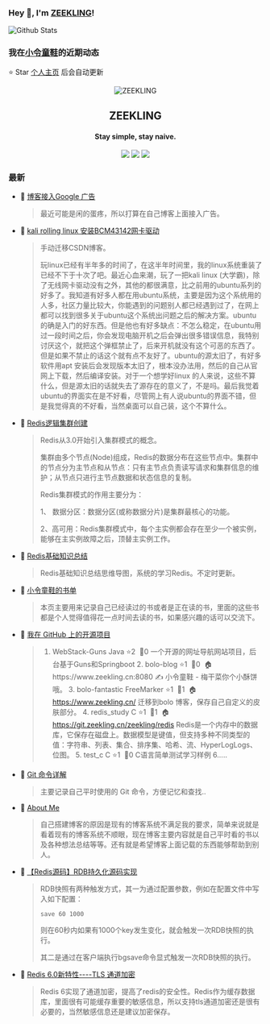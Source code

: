 ### Hey 👋, I'm [ZEEKLING](https://www.zeekling.cn)! 
![Github Stats](https://github-readme-stats.vercel.app/api?username=zeekling&show_icons=true) 
### 我在[小令童鞋](https://www.zeekling.cn)的近期动态

⭐️ Star [个人主页](https://github.com/zeekling/zeekling) 后会自动更新
<p align="center"><img alt="ZEEKLING" src="https://img.zeekling.cn/images/2020/02/23/logo.th.png"></p><h2 align="center">ZEEKLING
</h2>

<h4 align="center">Stay simple, stay naive.</h4>
<p align="center"><a title="ZEEKLING" target="_blank" href="https://github.com/zeekling/zeekling"><img src="https://img.shields.io/github/last-commit/zeekling/zeekling.svg?style=flat-square&color=FF9900"></a>
<a title="GitHub repo size in bytes" target="_blank" href="https://github.com/zeekling/zeekling"><img src="https://img.shields.io/github/repo-size/zeekling/zeekling.svg?style=flat-square"></a>
<a title="Hits" target="_blank" href="https://github.com/zeekling/hits"><img src="https://hits.b3log.org/zeekling/zeekling.svg"></a></p>

### 最新

* 📝 [博客接入Google 广告](https://www.zeekling.cn/articles/2019/12/10/1575989964574.html) 
    > <p>最近可能是闲的蛋疼，所以打算在自己博客上面接入广告。</p>
* 📝 [kali rolling linux 安装BCM43142网卡驱动](https://www.zeekling.cn/articles/2020/09/26/1601091635148.html) 
    > <p>手动迁移CSDN博客。</p>
    > <p>玩linux已经有半年多的时间了，在这半年时间里，我的linux系统重装了已经不下于十次了吧。最近心血来潮，玩了一把kali linux (大学霸)，除了无线网卡驱动没有之外，其他的都很满意，比之前用的ubuntu系列的好多了。我知道有好多人都在用ubuntu系统，主要是因为这个系统用的人多，社区力量比较大，你能遇到的问题别人都已经遇到过了，在网上都可以找到很多关于ubuntu这个系统出问题之后的解决方案。ubuntu的确是入门的好东西。但是他也有好多缺点：不怎么稳定，在ubuntu用过一段时间之后，你会发现电脑开机之后会弹出很多错误信息，我特别讨厌这个，就把这个弹框禁止了，后来开机就没有这个可恶的东西了。但是如果不禁止的话这个就有点不友好了。ubuntu的源太旧了，有好多软件用apt 安装后会发现版本太旧了，根本没办法用，然后的自己从官网上下载，然后编译安装。对于一个想学好linux 的人来说，这些不算什么，但是源太旧的话就失去了源存在的意义了，不是吗。最后我觉着ubuntu的界面实在是不好看，尽管网上有人说ubuntu的界面不错，但是我觉得真的不好看，当然桌面可以自己装，这个不算什么。</p>
* 📝 [Redis逻辑集群创建](https://www.zeekling.cn/articles/2021/11/13/1636791051775.html) 
    > <p>Redis从3.0开始引入集群模式的概念。</p>
    > <p>集群由多个节点(Node)组成，Redis的数据分布在这些节点中。集群中的节点分为主节点和从节点：只有主节点负责读写请求和集群信息的维护；从节点只进行主节点数据和状态信息的复制。</p>
    > <p>Redis集群模式的作用主要分为：</p>
    > <p>1、 数据分区：数据分区(或称数据分片)是集群最核心的功能。</p>
    > <p>2、高可用：Redis集群模式中，每个主实例都会存在至少一个被实例，能够在主实例故障之后，顶替主实例工作。</p>
* 📝 [Redis基础知识总结](https://www.zeekling.cn/articles/2021/11/07/1636295639346.html) 
    > <p>Redis基础知识总结思维导图，系统的学习Redis。不定时更新。</p>
* 📝 [小令童鞋的书单](https://www.zeekling.cn/book.html) 
    > <p>本页主要用来记录自己已经读过的书或者是正在读的书，里面的这些书都是个人觉得值得花一点时间去读的书，如果感兴趣的话可以交流下。</p>
* 📝 [我在 GitHub 上的开源项目](https://www.zeekling.cn/github) 
    > <p></p><ol>
    > <li>WebStack-Guns Java ⭐️️2&#160;&#160;🖖0 一个开源的网址导航网站项目，后台基于Guns和Springboot  2. bolo-blog  ⭐️️1&#160;&#160;🖖0&#160;&#160;🏠https://www.zeekling.cn:8080 ✍️ 小令童鞋 - 梅干菜你个小酥饼哦。  3. bolo-fantastic FreeMarker ⭐️️1&#160;&#160;🖖1&#160;&#160;🏠<a href="https://www.zeekling.cn/">https://www.zeekling.cn/</a> 迁移到bolo 博客，保存自己自定义的皮肤部分。  4. redis_study C ⭐️️1&#160;&#160;🖖1&#160;&#160;🏠<a href="https://git.zeekling.cn/zeekling/redis" target="_blank">https://git.zeekling.cn/zeekling/redis</a> Redis是一个内存中的数据库，它保存在磁盘上。数据模型是键值，但支持多种不同类型的值：字符串、列表、集合、排序集、哈希、流、HyperLogLogs、位图。  5. test_c C ⭐️️1&#160;&#160;🖖0 C语言简单测试学习样例  6.....</li>
    > </ol>
    > <p></p>
* 📝 [Git 命令详解](https://www.zeekling.cn/articles/2019/12/01/1575184426144.html) 
    > <p>主要记录自己平时使用的 Git 命令，方便记忆和查找..</p>
* 📝 [About Me](https://www.zeekling.cn/aboutMe.html) 
    > <p>自己搭建博客的原因是现有的博客系统不满足我的要求，简单来说就是看着现有的博客系统不顺眼，现在博客主要内容就是自己平时看的书以及各种想法总结等等。还有就是希望博客上面记载的东西能够帮助到别人。</p>
* 📝 [【Redis源码】RDB持久化源码实现](https://www.zeekling.cn/articles/2020/11/25/1606235262538.html) 
    > <p>RDB快照有两种触发方式，其一为通过配置参数，例如在配置文件中写入如下配置：</p>
    > <pre><code class="language-cpp highlight-chroma"><span class="highlight-n">save</span> <span class="highlight-mi">60</span> <span class="highlight-mi">1000</span>
    > </code></pre>
    > <p>则在60秒内如果有1000个key发生变化，就会触发一次RDB快照的执行。</p>
    > <p>其二是通过在客户端执行bgsave命令显式触发一次RDB快照的执行。</p>
* 📝 [Redis 6.0新特性----TLS 通道加密](https://www.zeekling.cn/articles/2021/08/01/1627817134014.html) 
    > <p>Redis 6实现了通道加密，提高了redis的安全性。Redis作为缓存数据库，里面很有可能缓存重要的敏感信息，所以支持tls通道加密还是很有必要的，当然敏感信息还是建议加密保存。</p>




